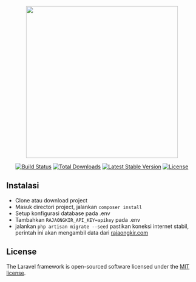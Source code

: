 <p align="center"><a href="https://laravel.com" target="_blank"><img src="https://raw.githubusercontent.com/laravel/art/master/logo-lockup/5%20SVG/2%20CMYK/1%20Full%20Color/laravel-logolockup-cmyk-red.svg" width="400"></a></p>

<p align="center">
<a href="https://travis-ci.org/laravel/framework"><img src="https://travis-ci.org/laravel/framework.svg" alt="Build Status"></a>
<a href="https://packagist.org/packages/laravel/framework"><img src="https://img.shields.io/packagist/dt/laravel/framework" alt="Total Downloads"></a>
<a href="https://packagist.org/packages/laravel/framework"><img src="https://img.shields.io/packagist/v/laravel/framework" alt="Latest Stable Version"></a>
<a href="https://packagist.org/packages/laravel/framework"><img src="https://img.shields.io/packagist/l/laravel/framework" alt="License"></a>
</p>

## Instalasi

 - Clone atau download project
 - Masuk directori project, jalankan `composer install`
 - Setup konfigurasi database pada .env
 - Tambahkan `RAJAONGKIR_API_KEY=apikey` pada .env
 - jalankan `php artisan migrate --seed` pastikan koneksi internet stabil, perintah ini akan mengambil data dari [rajaongkir.com](rajaongkir.com)

## License

The Laravel framework is open-sourced software licensed under the [MIT license](https://opensource.org/licenses/MIT).
